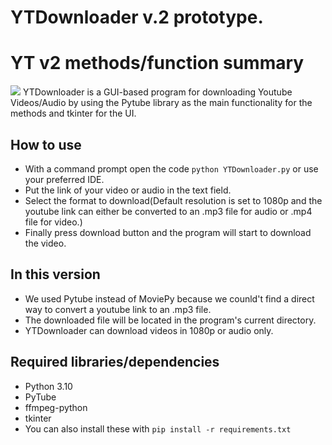 # YTDownloader v.2 prototype.

# YT v2 methods/function summary
<img src="https://media.discordapp.net/attachments/910816357917028392/1046031507749343262/image.png"/>
YTDownloader is a GUI-based program for downloading Youtube Videos/Audio by using the Pytube library as the main functionality for the methods and tkinter for the UI.
<br>

## How to use
- With a command prompt open the code `python YTDownloader.py` or use your preferred IDE.
- Put the link of your video or audio in the text field.
- Select the format to download(Default resolution is set to 1080p and the youtube link can either be converted to an .mp3 file for audio or .mp4 file for video.)
- Finally press download button and the program will start to download the video.

## In this version
- We used Pytube instead of MoviePy because we counld't find a direct way to convert a youtube link to an .mp3 file.
- The downloaded file will be located in the program's current directory. 
- YTDownloader can download videos in 1080p or audio only.

## Required libraries/dependencies
- Python 3.10
- PyTube
- ffmpeg-python
- tkinter
- You can also install these with `pip install -r requirements.txt`
